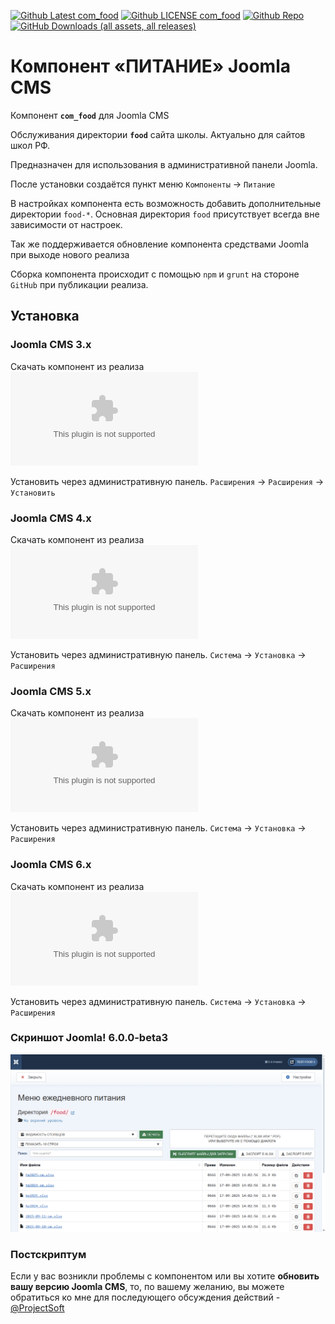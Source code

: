 <span class="github"><a href="https://github.com/ProjectSoft-STUDIONIONS/com_food/releases/latest" target="_blank"><img src="https://img.shields.io/github/v/release/ProjectSoft-STUDIONIONS/com_food?style=for-the-badge" alt="Github Latest com_food"></a> <a href="https://github.com/ProjectSoft-STUDIONIONS/com_food/blob/main/LICENSE" target="_blank"><img src="https://img.shields.io/github/license/ProjectSoft-STUDIONIONS/com_food?style=for-the-badge" alt="Github LICENSE com_food"></a> <a href="https://github.com/ProjectSoft-STUDIONIONS/com_food/" target="_blank"><img src="https://img.shields.io/github/repo-size/ProjectSoft-STUDIONIONS/com_food?style=for-the-badge" alt="Github Repo"></a> <a href="https://github.com/ProjectSoft-STUDIONIONS/com_food/releases/latest" target="_blank"><img alt="GitHub Downloads (all assets, all releases)" src="https://img.shields.io/github/downloads/ProjectSoft-STUDIONIONS/com_food/total?style=for-the-badge&label=ALL%20DOWNLOADS&color=%230098FF"></a></span>

# Компонент «ПИТАНИЕ» Joomla CMS

Компонент **`com_food`** для Joomla CMS

Обслуживания директории **`food`** сайта школы. Актуально для сайтов школ РФ.

Предназначен для использования в административной панели Joomla.

После установки создаётся пункт меню `Компоненты` -> `Питание`

В настройках компонента есть возможность добавить дополнительные директории `food-*`. Основная директория `food` присутствует всегда вне зависимости от настроек.

Так же поддерживается обновление компонента средствами Joomla при выходе нового реализа

Сборка компонента происходит с помощью `npm` и `grunt` на стороне `GitHub` при публикации реализа.

## Установка

### Joomla CMS 3.x

Скачать компонент из реализа [![DOWNLOADS LATEST Joomla 3.x](https://img.shields.io/github/downloads/ProjectSoft-STUDIONIONS/com_food/com_food-3.x.zip?style=for-the-badge&label=DOWNLOADS%20LATEST&cacheSeconds=160)](https://github.com/ProjectSoft-STUDIONIONS/com_food/releases/latest/download/com_food-3.x.zip)

Установить через административную панель. `Расширения` -> `Расширения` -> `Установить`

### Joomla CMS 4.x

Скачать компонент из реализа [![DOWNLOADS LATEST Joomla 4.x](https://img.shields.io/github/downloads/ProjectSoft-STUDIONIONS/com_food/com_food-4.x.zip?style=for-the-badge&label=DOWNLOADS%20LATEST&cacheSeconds=160)](https://github.com/ProjectSoft-STUDIONIONS/com_food/releases/latest/download/com_food-4.x.zip)

Установить через административную панель. `Система` -> `Установка` -> `Расширения`

### Joomla CMS 5.x

Скачать компонент из реализа [![DOWNLOADS LATEST Joomla 5.x](https://img.shields.io/github/downloads/ProjectSoft-STUDIONIONS/com_food/com_food-5.x.zip?style=for-the-badge&label=DOWNLOADS%20LATEST&cacheSeconds=160)](https://github.com/ProjectSoft-STUDIONIONS/com_food/releases/latest/download/com_food-5.x.zip)

Установить через административную панель. `Система` -> `Установка` -> `Расширения`

### Joomla CMS 6.x

Скачать компонент из реализа [![DOWNLOADS LATEST Joomla 6.x](https://img.shields.io/github/downloads/ProjectSoft-STUDIONIONS/com_food/com_food-6.x.zip?style=for-the-badge&label=DOWNLOADS%20LATEST&cacheSeconds=160)](https://github.com/ProjectSoft-STUDIONIONS/com_food/releases/latest/download/com_food-6.x.zip)

Установить через административную панель. `Система` -> `Установка` -> `Расширения`

### Скриншот Joomla! 6.0.0-beta3

![Скриншот Joomla! 6.0.0-beta3](src/screenshots/screenshot-6.x.png)

### Постскриптум

Если у вас возникли проблемы с компонентом или вы хотите **обновить вашу версию Joomla CMS**, то, по вашему желанию, вы можете обратиться ко мне для последующего обсуждения действий - [@ProjectSoft](https:://t.me/ProjectSoft)
